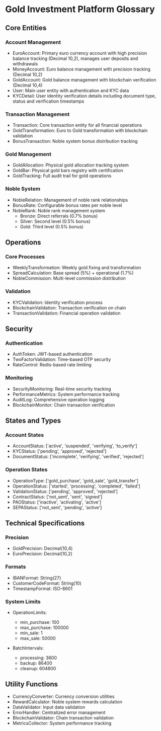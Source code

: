 
# Gold Investment Platform Glossary

## Core Entities

### Account Management
- EuroAccount: Primary euro currency account with high precision balance tracking (Decimal 10,2), manages user deposits and withdrawals
- MoneyAccount: Euro balance management with precision tracking (Decimal 10,2)
- GoldAccount: Gold balance management with blockchain verification (Decimal 10,4)
- User: Main user entity with authentication and KYC data
- KYCDetail: User identity verification details including document type, status and verification timestamps

### Transaction Management
- Transaction: Core transaction entity for all financial operations
- GoldTransformation: Euro to Gold transformation with blockchain validation
- BonusTransaction: Noble system bonus distribution tracking

### Gold Management
- GoldAllocation: Physical gold allocation tracking system
- GoldBar: Physical gold bars registry with certification
- GoldTracking: Full audit trail for gold operations

### Noble System
- NobleRelation: Management of noble rank relationships
- BonusRate: Configurable bonus rates per noble level
- NobleRank: Noble rank management system
  - Bronze: Direct referrals (0.7% bonus)
  - Silver: Second level (0.5% bonus)
  - Gold: Third level (0.5% bonus)

## Operations

### Core Processes
- WeeklyTransformation: Weekly gold fixing and transformation
- SpreadCalculation: Base spread (5%) + operational (1.7%)
- NobleCommission: Multi-level commission distribution

### Validation
- KYCValidation: Identity verification process
- BlockchainValidation: Transaction verification on chain
- TransactionValidation: Financial operation validation

## Security

### Authentication
- AuthToken: JWT-based authentication
- TwoFactorValidation: Time-based OTP security
- RateControl: Redis-based rate limiting

### Monitoring
- SecurityMonitoring: Real-time security tracking
- PerformanceMetrics: System performance tracking
- AuditLog: Comprehensive operation logging
- BlockchainMonitor: Chain transaction verification

## States and Types

### Account States
- AccountStatus: ['active', 'suspended', 'verifying', 'to_verify']
- KYCStatus: ['pending', 'approved', 'rejected']
- DocumentStatus: ['incomplete', 'verifying', 'verified', 'rejected']

### Operation States
- OperationType: ['gold_purchase', 'gold_sale', 'gold_transfer']
- OperationStatus: ['started', 'processing', 'completed', 'failed']
- ValidationStatus: ['pending', 'approved', 'rejected']
- ContractStatus: ['not_sent', 'sent', 'signed']
- PAOStatus: ['inactive', 'activating', 'active']
- SEPAStatus: ['not_sent', 'pending', 'active']

## Technical Specifications

### Precision
- GoldPrecision: Decimal(10,4)
- EuroPrecision: Decimal(10,2)

### Formats
- IBANFormat: String(27)
- CustomerCodeFormat: String(10)
- TimestampFormat: ISO-8601

### System Limits
- OperationLimits:
  - min_purchase: 100
  - max_purchase: 100000
  - min_sale: 1
  - max_sale: 50000

- BatchIntervals:
  - processing: 3600
  - backup: 86400
  - cleanup: 604800

## Utility Functions
- CurrencyConverter: Currency conversion utilities
- RewardCalculator: Noble system rewards calculation
- DataValidator: Input data validation
- ErrorHandler: Centralized error management
- BlockchainValidator: Chain transaction validation
- MetricsCollector: System performance tracking
